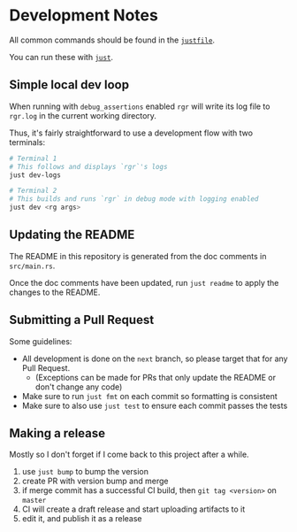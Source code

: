 # Development Notes

All common commands should be found in the [`justfile`](./justfile).

You can run these with [`just`](https://github.com/casey/just).

## Simple local dev loop

When running with `debug_assertions` enabled `rgr` will write its log file to `rgr.log` in the current working directory.

Thus, it's fairly straightforward to use a development flow with two terminals:

```bash
# Terminal 1
# This follows and displays `rgr`'s logs
just dev-logs
```

```bash
# Terminal 2
# This builds and runs `rgr` in debug mode with logging enabled
just dev <rg args>
```

## Updating the README

The README in this repository is generated from the doc comments in `src/main.rs`.

Once the doc comments have been updated, run `just readme` to apply the changes to the README.

## Submitting a Pull Request

Some guidelines:

* All development is done on the `next` branch, so please target that for any Pull Request.
  * (Exceptions can be made for PRs that only update the README or don't change any code)
* Make sure to run `just fmt` on each commit so formatting is consistent
* Make sure to also use `just test` to ensure each commit passes the tests

## Making a release

Mostly so I don't forget if I come back to this project after a while.

1. use `just bump` to bump the version
2. create PR with version bump and merge
3. if merge commit has a successful CI build, then `git tag <version>` on `master`
4. CI will create a draft release and start uploading artifacts to it
5. edit it, and publish it as a release
